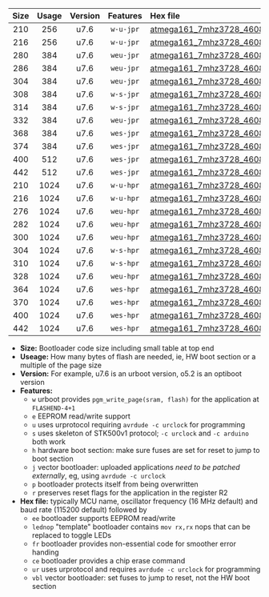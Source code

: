 |Size|Usage|Version|Features|Hex file|
|:-:|:-:|:-:|:-:|:--|
|210|256|u7.6|`w-u-jpr`|[atmega161_7mhz3728_460800bps_ur_vbl.hex](https://raw.githubusercontent.com/stefanrueger/urboot/main/atmega161_7mhz3728_460800bps_ur_vbl.hex)|
|216|256|u7.6|`w-u-jpr`|[atmega161_7mhz3728_460800bps_lednop_ur_vbl.hex](https://raw.githubusercontent.com/stefanrueger/urboot/main/atmega161_7mhz3728_460800bps_lednop_ur_vbl.hex)|
|280|384|u7.6|`weu-jpr`|[atmega161_7mhz3728_460800bps_ee_ur_vbl.hex](https://raw.githubusercontent.com/stefanrueger/urboot/main/atmega161_7mhz3728_460800bps_ee_ur_vbl.hex)|
|286|384|u7.6|`weu-jpr`|[atmega161_7mhz3728_460800bps_ee_lednop_ur_vbl.hex](https://raw.githubusercontent.com/stefanrueger/urboot/main/atmega161_7mhz3728_460800bps_ee_lednop_ur_vbl.hex)|
|304|384|u7.6|`weu-jpr`|[atmega161_7mhz3728_460800bps_ee_lednop_fr_ur_vbl.hex](https://raw.githubusercontent.com/stefanrueger/urboot/main/atmega161_7mhz3728_460800bps_ee_lednop_fr_ur_vbl.hex)|
|308|384|u7.6|`w-s-jpr`|[atmega161_7mhz3728_460800bps_vbl.hex](https://raw.githubusercontent.com/stefanrueger/urboot/main/atmega161_7mhz3728_460800bps_vbl.hex)|
|314|384|u7.6|`w-s-jpr`|[atmega161_7mhz3728_460800bps_lednop_vbl.hex](https://raw.githubusercontent.com/stefanrueger/urboot/main/atmega161_7mhz3728_460800bps_lednop_vbl.hex)|
|332|384|u7.6|`weu-jpr`|[atmega161_7mhz3728_460800bps_ee_lednop_fr_ce_ur_vbl.hex](https://raw.githubusercontent.com/stefanrueger/urboot/main/atmega161_7mhz3728_460800bps_ee_lednop_fr_ce_ur_vbl.hex)|
|368|384|u7.6|`wes-jpr`|[atmega161_7mhz3728_460800bps_ee_vbl.hex](https://raw.githubusercontent.com/stefanrueger/urboot/main/atmega161_7mhz3728_460800bps_ee_vbl.hex)|
|374|384|u7.6|`wes-jpr`|[atmega161_7mhz3728_460800bps_ee_lednop_vbl.hex](https://raw.githubusercontent.com/stefanrueger/urboot/main/atmega161_7mhz3728_460800bps_ee_lednop_vbl.hex)|
|400|512|u7.6|`wes-jpr`|[atmega161_7mhz3728_460800bps_ee_lednop_fr_vbl.hex](https://raw.githubusercontent.com/stefanrueger/urboot/main/atmega161_7mhz3728_460800bps_ee_lednop_fr_vbl.hex)|
|442|512|u7.6|`wes-jpr`|[atmega161_7mhz3728_460800bps_ee_lednop_fr_ce_vbl.hex](https://raw.githubusercontent.com/stefanrueger/urboot/main/atmega161_7mhz3728_460800bps_ee_lednop_fr_ce_vbl.hex)|
|210|1024|u7.6|`w-u-hpr`|[atmega161_7mhz3728_460800bps_ur.hex](https://raw.githubusercontent.com/stefanrueger/urboot/main/atmega161_7mhz3728_460800bps_ur.hex)|
|216|1024|u7.6|`w-u-hpr`|[atmega161_7mhz3728_460800bps_lednop_ur.hex](https://raw.githubusercontent.com/stefanrueger/urboot/main/atmega161_7mhz3728_460800bps_lednop_ur.hex)|
|276|1024|u7.6|`weu-hpr`|[atmega161_7mhz3728_460800bps_ee_ur.hex](https://raw.githubusercontent.com/stefanrueger/urboot/main/atmega161_7mhz3728_460800bps_ee_ur.hex)|
|282|1024|u7.6|`weu-hpr`|[atmega161_7mhz3728_460800bps_ee_lednop_ur.hex](https://raw.githubusercontent.com/stefanrueger/urboot/main/atmega161_7mhz3728_460800bps_ee_lednop_ur.hex)|
|300|1024|u7.6|`weu-hpr`|[atmega161_7mhz3728_460800bps_ee_lednop_fr_ur.hex](https://raw.githubusercontent.com/stefanrueger/urboot/main/atmega161_7mhz3728_460800bps_ee_lednop_fr_ur.hex)|
|304|1024|u7.6|`w-s-hpr`|[atmega161_7mhz3728_460800bps.hex](https://raw.githubusercontent.com/stefanrueger/urboot/main/atmega161_7mhz3728_460800bps.hex)|
|310|1024|u7.6|`w-s-hpr`|[atmega161_7mhz3728_460800bps_lednop.hex](https://raw.githubusercontent.com/stefanrueger/urboot/main/atmega161_7mhz3728_460800bps_lednop.hex)|
|328|1024|u7.6|`weu-hpr`|[atmega161_7mhz3728_460800bps_ee_lednop_fr_ce_ur.hex](https://raw.githubusercontent.com/stefanrueger/urboot/main/atmega161_7mhz3728_460800bps_ee_lednop_fr_ce_ur.hex)|
|364|1024|u7.6|`wes-hpr`|[atmega161_7mhz3728_460800bps_ee.hex](https://raw.githubusercontent.com/stefanrueger/urboot/main/atmega161_7mhz3728_460800bps_ee.hex)|
|370|1024|u7.6|`wes-hpr`|[atmega161_7mhz3728_460800bps_ee_lednop.hex](https://raw.githubusercontent.com/stefanrueger/urboot/main/atmega161_7mhz3728_460800bps_ee_lednop.hex)|
|400|1024|u7.6|`wes-hpr`|[atmega161_7mhz3728_460800bps_ee_lednop_fr.hex](https://raw.githubusercontent.com/stefanrueger/urboot/main/atmega161_7mhz3728_460800bps_ee_lednop_fr.hex)|
|442|1024|u7.6|`wes-hpr`|[atmega161_7mhz3728_460800bps_ee_lednop_fr_ce.hex](https://raw.githubusercontent.com/stefanrueger/urboot/main/atmega161_7mhz3728_460800bps_ee_lednop_fr_ce.hex)|

- **Size:** Bootloader code size including small table at top end
- **Useage:** How many bytes of flash are needed, ie, HW boot section or a multiple of the page size
- **Version:** For example, u7.6 is an urboot version, o5.2 is an optiboot version
- **Features:**
  + `w` urboot provides `pgm_write_page(sram, flash)` for the application at `FLASHEND-4+1`
  + `e` EEPROM read/write support
  + `u` uses urprotocol requiring `avrdude -c urclock` for programming
  + `s` uses skeleton of STK500v1 protocol; `-c urclock` and `-c arduino` both work
  + `h` hardware boot section: make sure fuses are set for reset to jump to boot section
  + `j` vector bootloader: uploaded applications *need to be patched externally*, eg, using `avrdude -c urclock`
  + `p` bootloader protects itself from being overwritten
  + `r` preserves reset flags for the application in the register R2
- **Hex file:** typically MCU name, oscillator frequency (16 MHz default) and baud rate (115200 default) followed by
  + `ee` bootloader supports EEPROM read/write
  + `lednop` "template" bootloader contains `mov rx,rx` nops that can be replaced to toggle LEDs
  + `fr` bootloader provides non-essential code for smoother error handing
  + `ce` bootloader provides a chip erase command
  + `ur` uses urprotocol and requires `avrdude -c urclock` for programming
  + `vbl` vector bootloader: set fuses to jump to reset, not the HW boot section
